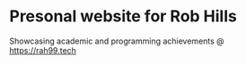 # Presonal website for Rob Hills
Showcasing academic and programming achievements @ https://rah99.tech